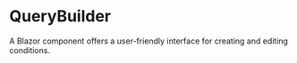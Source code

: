 # QueryBuilder
A Blazor component offers a user-friendly interface for creating and editing conditions.
